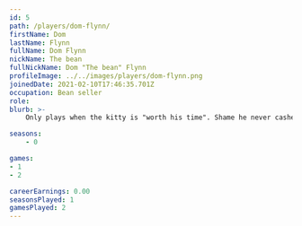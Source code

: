 ```yaml
---
id: 5
path: /players/dom-flynn/
firstName: Dom
lastName: Flynn
fullName: Dom Flynn
nickName: The bean
fullNickName: Dom "The bean" Flynn
profileImage: ../../images/players/dom-flynn.png
joinedDate: 2021-02-10T17:46:35.701Z
occupation: Bean seller
role: 
blurb: >-
    Only plays when the kitty is "worth his time". Shame he never cashes out. <br /> His biggest tournament win to date is circa $2. <br /> He has a bean head. Favourite bean is lima.

seasons:
    - 0

games:
- 1
- 2

careerEarnings: 0.00
seasonsPlayed: 1
gamesPlayed: 2
---
```

